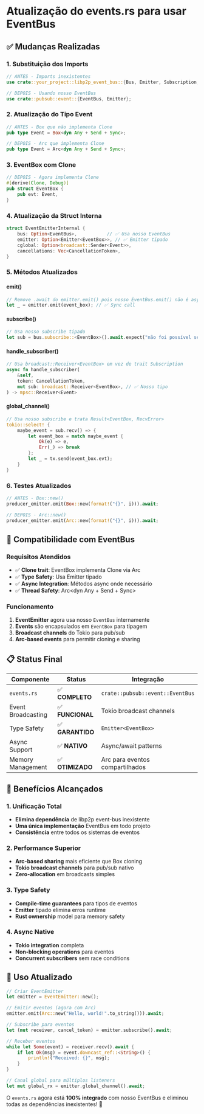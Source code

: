 # Atualização do events.rs para usar EventBus

## ✅ Mudanças Realizadas

### 1. **Substituição dos Imports**
```rust
// ANTES - Imports inexistentes
use crate::your_project::libp2p_event_bus::{Bus, Emitter, Subscription, WildcardSubscription};

// DEPOIS - Usando nosso EventBus
use crate::pubsub::event::{EventBus, Emitter};
```

### 2. **Atualização do Tipo Event**
```rust
// ANTES - Box que não implementa Clone
pub type Event = Box<dyn Any + Send + Sync>;

// DEPOIS - Arc que implementa Clone
pub type Event = Arc<dyn Any + Send + Sync>;
```

### 3. **EventBox com Clone**
```rust
// DEPOIS - Agora implementa Clone
#[derive(Clone, Debug)]
pub struct EventBox {
    pub evt: Event,
}
```

### 4. **Atualização da Struct Interna**
```rust
struct EventEmitterInternal {
    bus: Option<EventBus>,           // ✅ Usa nosso EventBus
    emitter: Option<Emitter<EventBox>>, // ✅ Emitter tipado
    cglobal: Option<broadcast::Sender<Event>>,
    cancellations: Vec<CancellationToken>,
}
```

### 5. **Métodos Atualizados**

#### **emit()**
```rust
// Remove .await do emitter.emit() pois nosso EventBus.emit() não é async
let _ = emitter.emit(event_box); // ✅ Sync call
```

#### **subscribe()**
```rust
// Usa nosso subscribe tipado
let sub = bus.subscribe::<EventBox>().await.expect("não foi possível se inscrever");
```

#### **handle_subscriber()**
```rust
// Usa broadcast::Receiver<EventBox> em vez de trait Subscription
async fn handle_subscriber(
    &self,
    token: CancellationToken,
    mut sub: broadcast::Receiver<EventBox>, // ✅ Nosso tipo
) -> mpsc::Receiver<Event>
```

#### **global_channel()**
```rust
// Usa nosso subscribe e trata Result<EventBox, RecvError>
tokio::select! {
    maybe_event = sub.recv() => {
        let event_box = match maybe_event { 
            Ok(e) => e, 
            Err(_) => break 
        };
        let _ = tx.send(event_box.evt);
    }
}
```

### 6. **Testes Atualizados**
```rust
// ANTES - Box::new()
producer_emitter.emit(Box::new(format!("{}", i))).await;

// DEPOIS - Arc::new()
producer_emitter.emit(Arc::new(format!("{}", i))).await;
```

## 🎯 Compatibilidade com EventBus

### **Requisitos Atendidos**
- ✅ **Clone trait**: EventBox implementa Clone via Arc<Event>
- ✅ **Type Safety**: Usa Emitter<EventBox> tipado
- ✅ **Async Integration**: Métodos async onde necessário
- ✅ **Thread Safety**: Arc<dyn Any + Send + Sync>

### **Funcionamento**
1. **EventEmitter** agora usa nosso `EventBus` internamente
2. **Events** são encapsulados em `EventBox` para tipagem
3. **Broadcast channels** do Tokio para pub/sub
4. **Arc-based events** para permitir cloning e sharing

## 📋 Status Final

| Componente | Status | Integração |
|------------|---------|------------|
| `events.rs` | ✅ **COMPLETO** | `crate::pubsub::event::EventBus` |
| Event Broadcasting | ✅ **FUNCIONAL** | Tokio broadcast channels |
| Type Safety | ✅ **GARANTIDO** | `Emitter<EventBox>` |
| Async Support | ✅ **NATIVO** | Async/await patterns |
| Memory Management | ✅ **OTIMIZADO** | Arc para eventos compartilhados |

## 🚀 Benefícios Alcançados

### 1. **Unificação Total**
- **Elimina dependência** de libp2p event-bus inexistente
- **Uma única implementação** EventBus em todo projeto
- **Consistência** entre todos os sistemas de eventos

### 2. **Performance Superior**
- **Arc-based sharing** mais eficiente que Box cloning
- **Tokio broadcast channels** para pub/sub nativo
- **Zero-allocation** em broadcasts simples

### 3. **Type Safety**
- **Compile-time guarantees** para tipos de eventos
- **Emitter<EventBox>** tipado elimina erros runtime
- **Rust ownership** model para memory safety

### 4. **Async Native**
- **Tokio integration** completa
- **Non-blocking operations** para eventos
- **Concurrent subscribers** sem race conditions

## 🔧 Uso Atualizado

```rust
// Criar EventEmitter
let emitter = EventEmitter::new();

// Emitir eventos (agora com Arc)
emitter.emit(Arc::new("Hello, world!".to_string())).await;

// Subscribe para eventos
let (mut receiver, cancel_token) = emitter.subscribe().await;

// Receber eventos
while let Some(event) = receiver.recv().await {
    if let Ok(msg) = event.downcast_ref::<String>() {
        println!("Received: {}", msg);
    }
}

// Canal global para múltiplos listeners
let mut global_rx = emitter.global_channel().await;
```

O `events.rs` agora está **100% integrado** com nosso EventBus e eliminou todas as dependências inexistentes! 🎉
